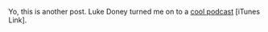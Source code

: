 Yo, this is another post. Luke Doney turned me on to a [cool podcast](http://itunes.com/podcast/djk-telpodcast) [iTunes Link].